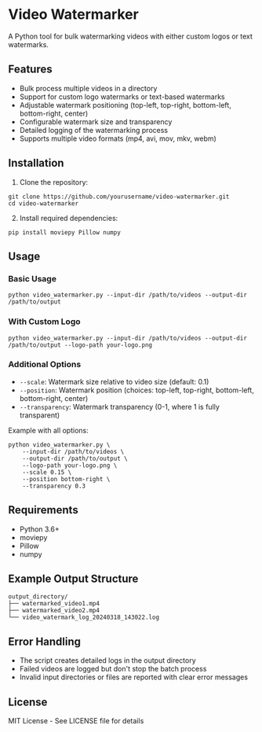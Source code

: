 # Video Watermarker

A Python tool for bulk watermarking videos with either custom logos or text watermarks.

## Features

- Bulk process multiple videos in a directory
- Support for custom logo watermarks or text-based watermarks
- Adjustable watermark positioning (top-left, top-right, bottom-left, bottom-right, center)
- Configurable watermark size and transparency
- Detailed logging of the watermarking process
- Supports multiple video formats (mp4, avi, mov, mkv, webm)

## Installation

1. Clone the repository:
```
git clone https://github.com/yourusername/video-watermarker.git
cd video-watermarker
```

2. Install required dependencies:
```
pip install moviepy Pillow numpy
```

## Usage

### Basic Usage
```
python video_watermarker.py --input-dir /path/to/videos --output-dir /path/to/output
```

### With Custom Logo
```
python video_watermarker.py --input-dir /path/to/videos --output-dir /path/to/output --logo-path your-logo.png
```

### Additional Options

- `--scale`: Watermark size relative to video size (default: 0.1)
- `--position`: Watermark position (choices: top-left, top-right, bottom-left, bottom-right, center)
- `--transparency`: Watermark transparency (0-1, where 1 is fully transparent)

Example with all options:
```
python video_watermarker.py \
    --input-dir /path/to/videos \
    --output-dir /path/to/output \
    --logo-path your-logo.png \
    --scale 0.15 \
    --position bottom-right \
    --transparency 0.3
```

## Requirements

- Python 3.6+
- moviepy
- Pillow
- numpy

## Example Output Structure

```
output_directory/
├── watermarked_video1.mp4
├── watermarked_video2.mp4
└── video_watermark_log_20240318_143022.log
```

## Error Handling

- The script creates detailed logs in the output directory
- Failed videos are logged but don't stop the batch process
- Invalid input directories or files are reported with clear error messages

## License

MIT License - See LICENSE file for details